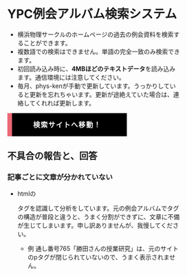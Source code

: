 <style>

/*まずはお決まりのボックスサイズ算出をborer-boxに */
*,
*:before,
*:after {
  -webkit-box-sizing: inherit;
  box-sizing: inherit;
}

html {
  -webkit-box-sizing: border-box;
  box-sizing: border-box;
  font-size: 62.5%;/*rem算出をしやすくするために*/
}

.btn,
a.btn,
button.btn {
  font-size: 1.6rem;
  font-weight: 700;
  line-height: 1.5;
  position: relative;
  display: inline-block;
  padding: 1rem 4rem;
  cursor: pointer;
  -webkit-user-select: none;
  -moz-user-select: none;
  -ms-user-select: none;
  user-select: none;
  -webkit-transition: all 0.3s;
  transition: all 0.3s;
  text-align: center;
  vertical-align: middle;
  text-decoration: none;
  letter-spacing: 0.1em;
  color: #212529;
  border-radius: 0.5rem;
}

a.btn-flat {
  overflow: hidden;
  padding: 1.5rem 6rem;
  color: #fff;
  border-radius: 0;
  background: #000;
}

a.btn-flat span {
  position: relative;
}

a.btn-flat:before {
  position: absolute;
  top: 0;
  left: 0;
  width: 100%;
  height: 100%;
  content: '';
  -webkit-transition: all .5s ease-in-out;
  transition: all .5s ease-in-out;
  -webkit-transform: translateX(-96%);
  transform: translateX(-96%);
  background: #eb6877;
}

a.btn-flat:hover:before {
  -webkit-transform: translateX(0%);
  transform: translateX(0%);
}
</style>


# YPC例会アルバム検索システム
* 横浜物理サークルのホームページの過去の例会資料を検索することができます。
* 複数語での検索はできません。単語の完全一致のみ検索できます。
* 初回読み込み時に、**4MBほどのテキストデータ**を読み込みます。通信環境には注意してください。
* 毎月、phys-kenが手動で更新しています。うっかりしていると更新を忘れちゃいます。更新が途絶えていた場合は、連絡してくれれば更新します。

<a href="" class="btn btn-flat"><span>検索サイトへ移動！</span></a>

## 不具合の報告と、回答
### 記事ごとに文章が分かれていない
* htmlの<p>タグを認識して分析をしています。元の例会アルバムでタグの構造が普段と違うと、うまく分割ができずに、文章に不備が生じてしまいます。申し訳ありませんが、我慢してください。
  * 例 通し番号765「勝田さんの授業研究」は、元のサイトのpタグが閉じられていないので、うまく表示されません。